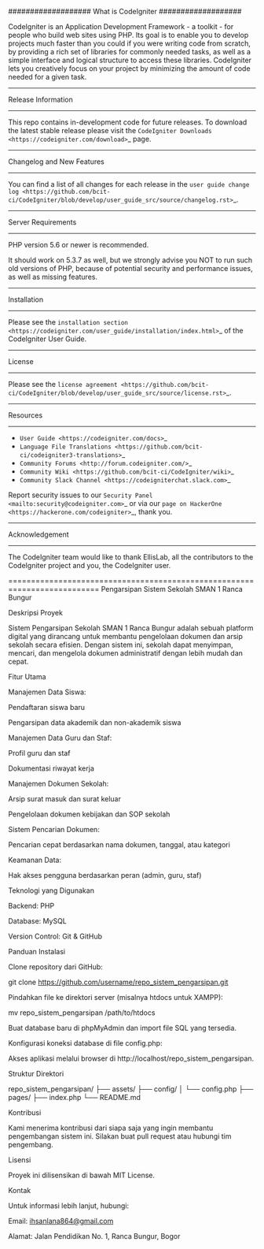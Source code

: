 ###################
What is CodeIgniter
###################

CodeIgniter is an Application Development Framework - a toolkit - for people
who build web sites using PHP. Its goal is to enable you to develop projects
much faster than you could if you were writing code from scratch, by providing
a rich set of libraries for commonly needed tasks, as well as a simple
interface and logical structure to access these libraries. CodeIgniter lets
you creatively focus on your project by minimizing the amount of code needed
for a given task.

*******************
Release Information
*******************

This repo contains in-development code for future releases. To download the
latest stable release please visit the `CodeIgniter Downloads
<https://codeigniter.com/download>`_ page.

**************************
Changelog and New Features
**************************

You can find a list of all changes for each release in the `user
guide change log <https://github.com/bcit-ci/CodeIgniter/blob/develop/user_guide_src/source/changelog.rst>`_.

*******************
Server Requirements
*******************

PHP version 5.6 or newer is recommended.

It should work on 5.3.7 as well, but we strongly advise you NOT to run
such old versions of PHP, because of potential security and performance
issues, as well as missing features.

************
Installation
************

Please see the `installation section <https://codeigniter.com/user_guide/installation/index.html>`_
of the CodeIgniter User Guide.

*******
License
*******

Please see the `license
agreement <https://github.com/bcit-ci/CodeIgniter/blob/develop/user_guide_src/source/license.rst>`_.

*********
Resources
*********

-  `User Guide <https://codeigniter.com/docs>`_
-  `Language File Translations <https://github.com/bcit-ci/codeigniter3-translations>`_
-  `Community Forums <http://forum.codeigniter.com/>`_
-  `Community Wiki <https://github.com/bcit-ci/CodeIgniter/wiki>`_
-  `Community Slack Channel <https://codeigniterchat.slack.com>`_

Report security issues to our `Security Panel <mailto:security@codeigniter.com>`_
or via our `page on HackerOne <https://hackerone.com/codeigniter>`_, thank you.

***************
Acknowledgement
***************

The CodeIgniter team would like to thank EllisLab, all the
contributors to the CodeIgniter project and you, the CodeIgniter user.
 
==========================================================================
Pengarsipan Sistem Sekolah SMAN 1 Ranca Bungur

Deskripsi Proyek

Sistem Pengarsipan Sekolah SMAN 1 Ranca Bungur adalah sebuah platform digital yang dirancang untuk membantu pengelolaan dokumen dan arsip sekolah secara efisien. Dengan sistem ini, sekolah dapat menyimpan, mencari, dan mengelola dokumen administratif dengan lebih mudah dan cepat.

Fitur Utama

Manajemen Data Siswa:

Pendaftaran siswa baru

Pengarsipan data akademik dan non-akademik siswa

Manajemen Data Guru dan Staf:

Profil guru dan staf

Dokumentasi riwayat kerja

Manajemen Dokumen Sekolah:

Arsip surat masuk dan surat keluar

Pengelolaan dokumen kebijakan dan SOP sekolah

Sistem Pencarian Dokumen:

Pencarian cepat berdasarkan nama dokumen, tanggal, atau kategori

Keamanan Data:

Hak akses pengguna berdasarkan peran (admin, guru, staf)

Teknologi yang Digunakan

Backend: PHP

Database: MySQL

Version Control: Git & GitHub

Panduan Instalasi

Clone repository dari GitHub:

git clone https://github.com/username/repo_sistem_pengarsipan.git

Pindahkan file ke direktori server (misalnya htdocs untuk XAMPP):

mv repo_sistem_pengarsipan /path/to/htdocs

Buat database baru di phpMyAdmin dan import file SQL yang tersedia.

Konfigurasi koneksi database di file config.php:

<?php
$servername = "localhost";
$username = "root";
$password = "";
$dbname = "nama_database";
?>

Akses aplikasi melalui browser di http://localhost/repo_sistem_pengarsipan.

Struktur Direktori

repo_sistem_pengarsipan/
├── assets/
├── config/
│   └── config.php
├── pages/
├── index.php
└── README.md

Kontribusi

Kami menerima kontribusi dari siapa saja yang ingin membantu pengembangan sistem ini. Silakan buat pull request atau hubungi tim pengembang.

Lisensi

Proyek ini dilisensikan di bawah MIT License.

Kontak

Untuk informasi lebih lanjut, hubungi:

Email: ihsanlana864@gmail.com


Alamat: Jalan Pendidikan No. 1, Ranca Bungur, Bogor
